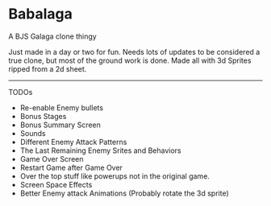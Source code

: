 # Babalaga
A BJS Galaga clone thingy


Just made in a day or two for fun.  Needs lots of updates to be considered a true clone, but most of the ground work is done.  Made all with 3d Sprites ripped from a 2d sheet.

----

TODOs
- Re-enable Enemy bullets
- Bonus Stages
- Bonus Summary Screen
- Sounds
- Different Enemy Attack Patterns
- The Last Remaining Enemy Srites and Behaviors 
- Game Over Screen
- Restart Game after Game Over
- Over the top stuff like powerups not in the original game.
- Screen Space Effects
- Better Enemy attack Animations (Probably rotate the 3d sprite)
